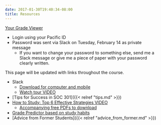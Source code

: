 ```yaml
---
date: 2017-01-30T19:40:34-08:00
title: Resources
---
```


[Your Grade Viewer](https://ismay.shinyapps.io/soc301_grades/)

  - Login using your Pacific ID
  - Password was sent via Slack on Tuesday, February 14 as private message
    - If you want to change your password to something else, send me a Slack message or give me a piece of paper
        with your password clearly written.

This page will be updated with links throughout the course.

- Slack
  - [Download for computer and mobile](https://slack.com/downloads/)
  - [Watch tour VIDEO](https://slack.com/is)
- [Tips for Success in SOC 301]({{< relref "tips.md" >}})
- [How to Study: Top 6 Effective Strategies VIDEO](https://www.youtube.com/watch?v=CPxSzxylRCI)
    - [Accompanying free PDFs to download](http://www.learningscientists.org/posters)
- [Grade Predictor based on study habits](../img/studentlearn.jpg)
- [Advice from Former Students]({{< relref "advice_from_former.md" >}})